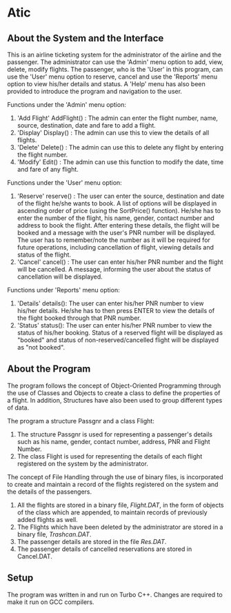 # Atic
## About the System and the Interface

This is an airline ticketing system for the administrator of the airline and the passenger. The administrator can use the &#39;Admin&#39; menu option to add, view, delete, modify flights. The passenger, who is the &#39;User&#39; in this program, can use the &#39;User&#39; menu option to reserve, cancel and use the &#39;Reports&#39; menu option to view his/her details and status. A &#39;Help&#39; menu has also been provided to introduce the program and navigation to the user.

Functions under the &#39;Admin&#39; menu option:

1. &#39;Add Flight&#39; AddFlight() : The admin can enter the flight number, name, source, destination, date and fare to add a flight.
2. &#39;Display&#39; Display() : The admin can use this to view the details of all flights.
3. &#39;Delete&#39; Delete() : The admin can use this to delete any flight by entering the flight number.
4. &#39;Modify&#39; Edit() : The admin can use this function to modify the date, time and fare of any flight.

Functions under the &#39;User&#39; menu option:

1. &#39;Reserve&#39; reserve() : The user can enter the source, destination and date of the flight he/she wants to book. A list of options will be displayed in ascending order of price (using the SortPrice() function). He/she has to enter the number of the flight, his name, gender, contact number and address to book the flight. After entering these details, the flight will be booked and a message with the user&#39;s PNR number will be displayed. The user has to remember/note the number as it will be required for future operations, including cancellation of flight, viewing details and status of the flight.
2. &#39;Cancel&#39; cancel() : The user can enter his/her PNR number and the flight will be cancelled. A message, informing the user about the status of cancellation will be displayed.

Functions under &#39;Reports&#39; menu option:

1. &#39;Details&#39; details(): The user can enter his/her PNR number to view his/her details. He/she has to then press ENTER to view the details of the flight booked through that PNR number.
2. &#39;Status&#39; status(): The user can enter his/her PNR number to view the status of his/her booking. Status of a reserved flight will be displayed as &quot;booked&quot; and status of non-reserved/cancelled flight will be displayed as &quot;not booked&quot;.

## About the Program

The program follows the concept of Object-Oriented Programming through the use of Classes and Objects to create a class to define the properties of a flight. In addition, Structures have also been used to group different types of data.

The program a structure Passgnr and a class Flight:

1. The structure Passgnr is used for representing a passenger&#39;s details such as his name, gender, contact number, address, PNR and Flight Number.
2. The class Flight is used for representing the details of each flight registered on the system by the administrator.

The concept of File Handling through the use of binary files, is incorporated to create and maintain a record of the flights registered on the system and the details of the passengers.

1. All the flights are stored in a binary file, _Flight.DAT_, in the form of objects of the class which are appended, to maintain records of previously added flights as well.
2. The Flights which have been deleted by the administrator are stored in a binary file, _Trashcan.DAT_.
3. The passenger details are stored in the file _Res.DAT_.
4. The passenger details of cancelled reservations are stored in Cancel.DAT.

## Setup

The program was written in and run on Turbo C++. Changes are required to make it run on GCC compilers.
